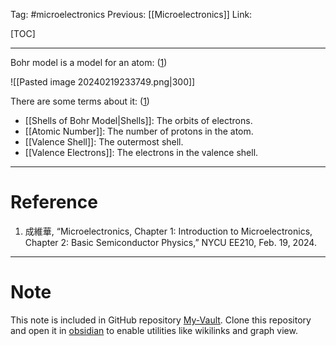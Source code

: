 Tag: #microelectronics 
Previous: [[Microelectronics]]
Link: 

[TOC]

---

Bohr model is a model for an atom: (<u>1</u>)

![[Pasted image 20240219233749.png|300]]

There are some terms about it: (<u>1</u>)

- [[Shells of Bohr Model|Shells]]: The orbits of electrons.
- [[Atomic Number]]: The number of protons in the atom.
- [[Valence Shell]]: The outermost shell.
- [[Valence Electrons]]: The electrons in the valence shell.

---

# Reference

1. 成維華, “Microelectronics, Chapter 1: Introduction to Microelectronics, Chapter 2: Basic Semiconductor Physics,” NYCU EE210, Feb. 19, 2024.

---

# Note

This note is included in GitHub repository [My-Vault](https://github.com/LittleD3092/My-Vault.git). Clone this repository and open it in [obsidian](https://obsidian.md/) to enable utilities like wikilinks and graph view.